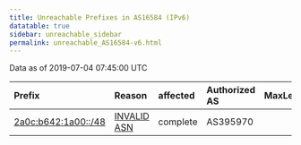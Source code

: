 ```yaml
---
title: Unreachable Prefixes in AS16584 (IPv6)
datatable: true
sidebar: unreachable_sidebar
permalink: unreachable_AS16584-v6.html
---
```


Data as of 2019-07-04 07:45:00 UTC


<div class="datatable-begin"></div>

| Prefix                                                           | Reason                                                                                                     | affected   | Authorized AS   |   MaxLength | Anchor                                         |   unreachable /48s |
|:-----------------------------------------------------------------|:-----------------------------------------------------------------------------------------------------------|:-----------|:----------------|------------:|:-----------------------------------------------|-------------------:|
| [2a0c:b642:1a00::/48](https://stat.ripe.net/2a0c:b642:1a00::/48) | [INVALID ASN](https://rpki-validator.ripe.net/announcement-preview?asn=AS16584&prefix=2a0c:b642:1a00::/48) | complete   | AS395970        |          48 | [RIPE](unreachable_RIPE_NCC_RPKI_Root-v6.html) |                  1 |

<div class="datatable-end"></div>